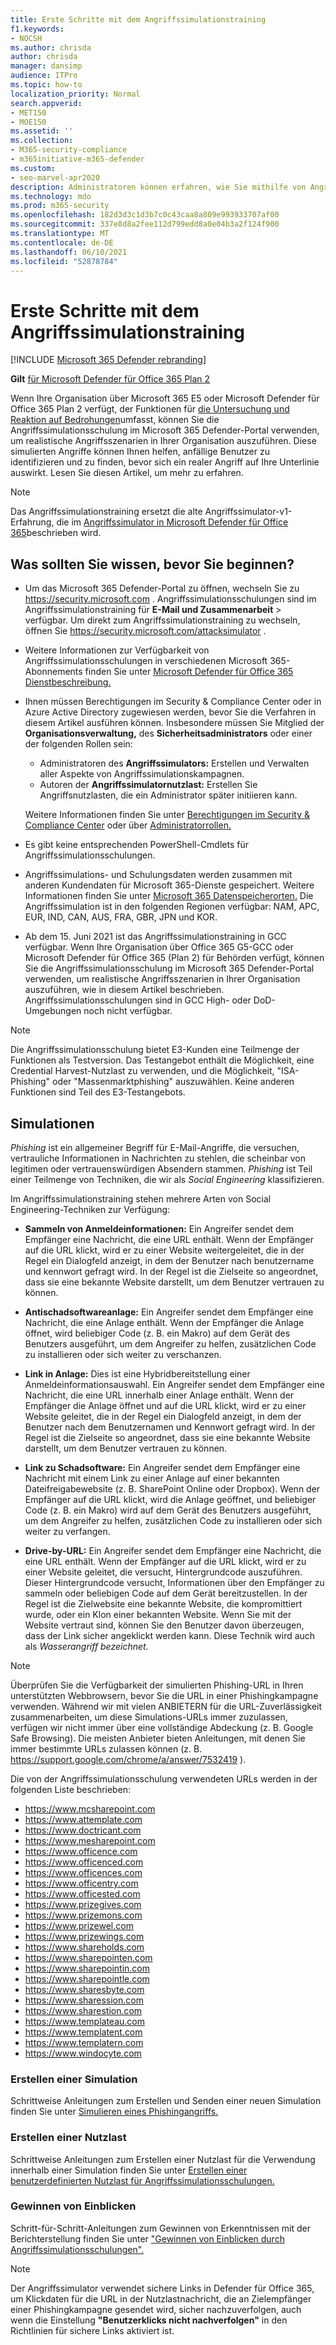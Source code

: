 ```yaml
---
title: Erste Schritte mit dem Angriffssimulationstraining
f1.keywords:
- NOCSH
ms.author: chrisda
author: chrisda
manager: dansimp
audience: ITPro
ms.topic: how-to
localization_priority: Normal
search.appverid:
- MET150
- MOE150
ms.assetid: ''
ms.collection:
- M365-security-compliance
- m365initiative-m365-defender
ms.custom:
- seo-marvel-apr2020
description: Administratoren können erfahren, wie Sie mithilfe von Angriffssimulationsschulungen simulierte Phishing- und Kennwortangriffe in ihren Microsoft 365 E5 oder Microsoft Defender für Office 365 Plan 2-Organisationen ausführen.
ms.technology: mdo
ms.prod: m365-security
ms.openlocfilehash: 182d3d3c1d3b7c0c43caa8a809e993933707af00
ms.sourcegitcommit: 337e8d8a2fee112d799edd8a0e04b3a2f124f900
ms.translationtype: MT
ms.contentlocale: de-DE
ms.lasthandoff: 06/10/2021
ms.locfileid: "52878784"
---
```

# <a name="get-started-using-attack-simulation-training"></a>Erste Schritte mit dem Angriffssimulationstraining

[!INCLUDE [Microsoft 365 Defender rebranding](../includes/microsoft-defender-for-office.md)]

**Gilt** [für Microsoft Defender für Office 365 Plan 2](defender-for-office-365.md)

Wenn Ihre Organisation über Microsoft 365 E5 oder Microsoft Defender für Office 365 Plan 2 verfügt, der Funktionen für [die Untersuchung und Reaktion auf Bedrohungen](office-365-ti.md)umfasst, können Sie die Angriffssimulationsschulung im Microsoft 365 Defender-Portal verwenden, um realistische Angriffsszenarien in Ihrer Organisation auszuführen. Diese simulierten Angriffe können Ihnen helfen, anfällige Benutzer zu identifizieren und zu finden, bevor sich ein realer Angriff auf Ihre Unterlinie auswirkt. Lesen Sie diesen Artikel, um mehr zu erfahren.

> [!NOTE]
> Das Angriffssimulationstraining ersetzt die alte Angriffssimulator-v1-Erfahrung, die im [Angriffssimulator in Microsoft Defender für Office 365](attack-simulator.md)beschrieben wird.

## <a name="what-do-you-need-to-know-before-you-begin"></a>Was sollten Sie wissen, bevor Sie beginnen?

- Um das Microsoft 365 Defender-Portal zu öffnen, wechseln Sie zu <https://security.microsoft.com> . Angriffssimulationsschulungen sind im Angriffssimulationstraining für **E-Mail und Zusammenarbeit** \> verfügbar. Um direkt zum Angriffssimulationstraining zu wechseln, öffnen Sie <https://security.microsoft.com/attacksimulator> .

- Weitere Informationen zur Verfügbarkeit von Angriffssimulationsschulungen in verschiedenen Microsoft 365-Abonnements finden Sie unter [Microsoft Defender für Office 365 Dienstbeschreibung.](/office365/servicedescriptions/office-365-advanced-threat-protection-service-description)

- Ihnen müssen Berechtigungen im Security & Compliance Center oder in Azure Active Directory zugewiesen werden, bevor Sie die Verfahren in diesem Artikel ausführen können. Insbesondere müssen Sie Mitglied der **Organisationsverwaltung,** des **Sicherheitsadministrators** oder einer der folgenden Rollen sein:
  - Administratoren des **Angriffssimulators:** Erstellen und Verwalten aller Aspekte von Angriffssimulationskampagnen.
  - Autoren der **Angriffssimulatornutzlast:** Erstellen Sie Angriffsnutzlasten, die ein Administrator später initiieren kann.

  Weitere Informationen finden Sie unter [Berechtigungen im Security & Compliance Center](permissions-in-the-security-and-compliance-center.md) oder über [Administratorrollen.](../../admin/add-users/about-admin-roles.md)

- Es gibt keine entsprechenden PowerShell-Cmdlets für Angriffssimulationsschulungen.

- Angriffssimulations- und Schulungsdaten werden zusammen mit anderen Kundendaten für Microsoft 365-Dienste gespeichert. Weitere Informationen finden Sie unter [Microsoft 365 Datenspeicherorten.](../../enterprise/o365-data-locations.md) Die Angriffssimulation ist in den folgenden Regionen verfügbar: NAM, APC, EUR, IND, CAN, AUS, FRA, GBR, JPN und KOR.

- Ab dem 15. Juni 2021 ist das Angriffssimulationstraining in GCC verfügbar. Wenn Ihre Organisation über Office 365 G5-GCC oder Microsoft Defender für Office 365 (Plan 2) für Behörden verfügt, können Sie die Angriffssimulationsschulung im Microsoft 365 Defender-Portal verwenden, um realistische Angriffsszenarien in Ihrer Organisation auszuführen, wie in diesem Artikel beschrieben. Angriffssimulationsschulungen sind in GCC High- oder DoD-Umgebungen noch nicht verfügbar.

> [!NOTE]
> Die Angriffssimulationsschulung bietet E3-Kunden eine Teilmenge der Funktionen als Testversion. Das Testangebot enthält die Möglichkeit, eine Credential Harvest-Nutzlast zu verwenden, und die Möglichkeit, "ISA-Phishing" oder "Massenmarktphishing" auszuwählen. Keine anderen Funktionen sind Teil des E3-Testangebots.

## <a name="simulations"></a>Simulationen

*Phishing* ist ein allgemeiner Begriff für E-Mail-Angriffe, die versuchen, vertrauliche Informationen in Nachrichten zu stehlen, die scheinbar von legitimen oder vertrauenswürdigen Absendern stammen. *Phishing* ist Teil einer Teilmenge von Techniken, die wir als _Social Engineering_ klassifizieren.

Im Angriffssimulationstraining stehen mehrere Arten von Social Engineering-Techniken zur Verfügung:

- **Sammeln von Anmeldeinformationen:** Ein Angreifer sendet dem Empfänger eine Nachricht, die eine URL enthält. Wenn der Empfänger auf die URL klickt, wird er zu einer Website weitergeleitet, die in der Regel ein Dialogfeld anzeigt, in dem der Benutzer nach benutzername und kennwort gefragt wird. In der Regel ist die Zielseite so angeordnet, dass sie eine bekannte Website darstellt, um dem Benutzer vertrauen zu können.

- **Antischadsoftwareanlage:** Ein Angreifer sendet dem Empfänger eine Nachricht, die eine Anlage enthält. Wenn der Empfänger die Anlage öffnet, wird beliebiger Code (z. B. ein Makro) auf dem Gerät des Benutzers ausgeführt, um dem Angreifer zu helfen, zusätzlichen Code zu installieren oder sich weiter zu verschanzen.

- **Link in Anlage:** Dies ist eine Hybridbereitstellung einer Anmeldeinformationsauswahl. Ein Angreifer sendet dem Empfänger eine Nachricht, die eine URL innerhalb einer Anlage enthält. Wenn der Empfänger die Anlage öffnet und auf die URL klickt, wird er zu einer Website geleitet, die in der Regel ein Dialogfeld anzeigt, in dem der Benutzer nach dem Benutzernamen und Kennwort gefragt wird. In der Regel ist die Zielseite so angeordnet, dass sie eine bekannte Website darstellt, um dem Benutzer vertrauen zu können.

- **Link zu Schadsoftware:** Ein Angreifer sendet dem Empfänger eine Nachricht mit einem Link zu einer Anlage auf einer bekannten Dateifreigabewebsite (z. B. SharePoint Online oder Dropbox). Wenn der Empfänger auf die URL klickt, wird die Anlage geöffnet, und beliebiger Code (z. B. ein Makro) wird auf dem Gerät des Benutzers ausgeführt, um dem Angreifer zu helfen, zusätzlichen Code zu installieren oder sich weiter zu verfangen.

- **Drive-by-URL:** Ein Angreifer sendet dem Empfänger eine Nachricht, die eine URL enthält. Wenn der Empfänger auf die URL klickt, wird er zu einer Website geleitet, die versucht, Hintergrundcode auszuführen. Dieser Hintergrundcode versucht, Informationen über den Empfänger zu sammeln oder beliebigen Code auf dem Gerät bereitzustellen. In der Regel ist die Zielwebsite eine bekannte Website, die kompromittiert wurde, oder ein Klon einer bekannten Website. Wenn Sie mit der Website vertraut sind, können Sie den Benutzer davon überzeugen, dass der Link sicher angeklickt werden kann. Diese Technik wird auch als _Wasserangriff bezeichnet._

> [!NOTE]
> Überprüfen Sie die Verfügbarkeit der simulierten Phishing-URL in Ihren unterstützten Webbrowsern, bevor Sie die URL in einer Phishingkampagne verwenden. Während wir mit vielen ANBIETERN für die URL-Zuverlässigkeit zusammenarbeiten, um diese Simulations-URLs immer zuzulassen, verfügen wir nicht immer über eine vollständige Abdeckung (z. B. Google Safe Browsing). Die meisten Anbieter bieten Anleitungen, mit denen Sie immer bestimmte URLs zulassen können (z. B. <https://support.google.com/chrome/a/answer/7532419> ).

Die von der Angriffssimulationsschulung verwendeten URLs werden in der folgenden Liste beschrieben:

- <https://www.mcsharepoint.com>
- <https://www.attemplate.com>
- <https://www.doctricant.com>
- <https://www.mesharepoint.com>
- <https://www.officence.com>
- <https://www.officenced.com>
- <https://www.officences.com>
- <https://www.officentry.com>
- <https://www.officested.com>
- <https://www.prizegives.com>
- <https://www.prizemons.com>
- <https://www.prizewel.com>
- <https://www.prizewings.com>
- <https://www.shareholds.com>
- <https://www.sharepointen.com>
- <https://www.sharepointin.com>
- <https://www.sharepointle.com>
- <https://www.sharesbyte.com>
- <https://www.sharession.com>
- <https://www.sharestion.com>
- <https://www.templateau.com>
- <https://www.templatent.com>
- <https://www.templatern.com>
- <https://www.windocyte.com>

### <a name="create-a-simulation"></a>Erstellen einer Simulation

Schrittweise Anleitungen zum Erstellen und Senden einer neuen Simulation finden Sie unter [Simulieren eines Phishingangriffs.](attack-simulation-training.md)

### <a name="create-a-payload"></a>Erstellen einer Nutzlast

Schrittweise Anleitungen zum Erstellen einer Nutzlast für die Verwendung innerhalb einer Simulation finden Sie unter [Erstellen einer benutzerdefinierten Nutzlast für Angriffssimulationsschulungen.](attack-simulation-training-payloads.md)

### <a name="gaining-insights"></a>Gewinnen von Einblicken

Schritt-für-Schritt-Anleitungen zum Gewinnen von Erkenntnissen mit der Berichterstellung finden Sie unter ["Gewinnen von Einblicken durch Angriffssimulationsschulungen".](attack-simulation-training-insights.md)

> [!NOTE]
> Der Angriffssimulator verwendet sichere Links in Defender für Office 365, um Klickdaten für die URL in der Nutzlastnachricht, die an Zielempfänger einer Phishingkampagne gesendet wird, sicher nachzuverfolgen, auch wenn die Einstellung **"Benutzerklicks nicht nachverfolgen"** in den Richtlinien für sichere Links aktiviert ist.
